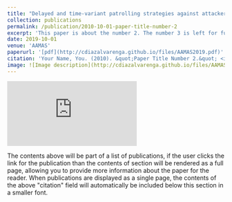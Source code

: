 ```yaml
---
title: "Delayed and time-variant patrolling strategies against attackers with local observation capabilities"
collection: publications
permalink: /publication/2010-10-01-paper-title-number-2
excerpt: 'This paper is about the number 2. The number 3 is left for future work.'
date: 2019-10-01
venue: 'AAMAS'
paperurl: '[pdf](http://cdiazalvarenga.github.io/files/AAMAS2019.pdf)'
citation: 'Your Name, You. (2010). &quot;Paper Title Number 2.&quot; <i>Journal 1</i>. 1(2).'
image: ![Image description](http://cdiazalvarenga.github.io/files/AAMAS2019.pdf)
---
```


![Image description](http://cdiazalvarenga.github.io/files/AAMAS2019.pdf)

The contents above will be part of a list of publications, if the user clicks the link for the publication than the contents of section will be rendered as a full page, allowing you to provide more information about the paper for the reader. When publications are displayed as a single page, the contents of the above "citation" field will automatically be included below this section in a smaller font.
